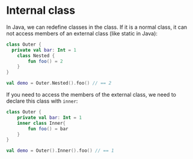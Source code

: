 # Internal class

In Java, we can redefine classes in the class. If it is a normal class, it can not access members of an external class (like static in Java):

```kotlin
class Outer {
  private val bar: Int = 1
	class Nested {
		fun foo() = 2
	}
}

val demo = Outer.Nested().foo() // == 2
```

If you need to access the members of the external class, we need to declare this class with `inner`:

```kotlin
class Outer {
	private val bar: Int = 1
	inner class Inner{
		fun foo() = bar
	}
}

val demo = Outer().Inner().foo() // == 1
```
